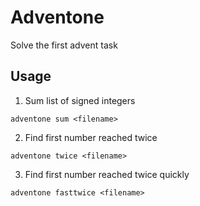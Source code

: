 # Adventone

Solve the first advent task

## Usage

  1. Sum list of signed integers
  
    adventone sum <filename>

  2. Find first number reached twice
  
    adventone twice <filename>

  3. Find first number reached twice quickly

    adventone fasttwice <filename>
